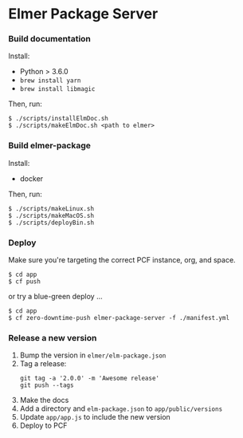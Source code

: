 # Elmer Package Server


### Build documentation

Install:
+ Python > 3.6.0
+ `brew install yarn`
+ `brew install libmagic`

Then, run:

```
$ ./scripts/installElmDoc.sh
$ ./scripts/makeElmDoc.sh <path to elmer>
```

### Build elmer-package

Install:
+ docker

Then, run:

```
$ ./scripts/makeLinux.sh
$ ./scripts/makeMacOS.sh
$ ./scripts/deployBin.sh
```

### Deploy

Make sure you're targeting the correct PCF instance, org, and space.

```
$ cd app
$ cf push
```

or try a blue-green deploy ...

```
$ cd app
$ cf zero-downtime-push elmer-package-server -f ./manifest.yml
```

### Release a new version

1. Bump the version in `elmer/elm-package.json`
2. Tag a release:
    ```
    git tag -a '2.0.0' -m 'Awesome release'
    git push --tags
    ```
2. Make the docs
3. Add a directory and `elm-package.json` to `app/public/versions`
4. Update `app/app.js` to include the new version
5. Deploy to PCF
